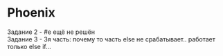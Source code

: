 # Phoenix
Задание 2 - #e ещё не решён <br>
Задание 3 - 3я часть: почему то часть else не срабатывает.. работает только else if...
